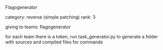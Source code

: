 Flagogenerator

category: reverse (simple patching)
rank: 3

giving to teams: flagogenerator

for each team there is a token, run task_generator.py to generate a folder with sources and compiled files for commands
